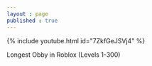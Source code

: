 ```yaml
---
layout : page
published : true
---
```

{% include youtube.html id="7ZkfGeJSVj4" %}
<p>Longest Obby in Roblox (Levels 1-300)
